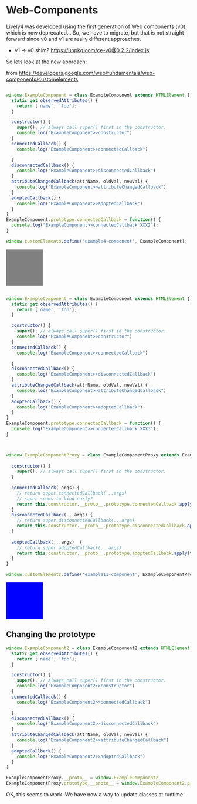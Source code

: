 # Web-Components


Lively4 was developed using the first generation of Web components (v0), which is now deprecated... 
So, we have to migrate, but that is not straight forward since v0 and v1 are really different approaches.

- v1 -> v0 shim? <https://unpkg.com/ce-v0@0.2.2/index.js>



So lets look at the new approach:

from <https://developers.google.com/web/fundamentals/web-components/customelements>

```javascript

window.ExampleComponent = class ExampleComponent extends HTMLElement {
  static get observedAttributes() {
    return ['name', 'foo'];
  }

  constructor() {
    super(); // always call super() first in the constructor.
    console.log("ExampleComponent>>constructor")
  }
  connectedCallback() {
    console.log("ExampleComponent>>connectedCallback")

  }
  disconnectedCallback() {
    console.log("ExampleComponent>>disconnectedCallback")
  }
  attributeChangedCallback(attrName, oldVal, newVal) {
    console.log("ExampleComponent>>attributeChangedCallback")
  }
  adoptedCallback()	{
    console.log("ExampleComponent>>adoptedCallback")
  }
}
ExampleComponent.prototype.connectedCallback = function() {
  console.log("ExampleComponent>>connectedCallback XXX2");
}

window.customElements.define('example4-component', ExampleComponent);


```

<div style="background-color: gray; width: 100px; height: 100px">
  <example4-component></example4-component>
</div>




```javascript

window.ExampleComponent = class ExampleComponent extends HTMLElement {
  static get observedAttributes() {
    return ['name', 'foo'];
  }

  constructor() {
    super(); // always call super() first in the constructor.
    console.log("ExampleComponent>>constructor")
  }
  connectedCallback() {
    console.log("ExampleComponent>>connectedCallback")

  }
  disconnectedCallback() {
    console.log("ExampleComponent>>disconnectedCallback")
  }
  attributeChangedCallback(attrName, oldVal, newVal) {
    console.log("ExampleComponent>>attributeChangedCallback")
  }
  adoptedCallback()	{
    console.log("ExampleComponent>>adoptedCallback")
  }
}
ExampleComponent.prototype.connectedCallback = function() {
  console.log("ExampleComponent>>connectedCallback XXX3");
}



window.ExampleComponentProxy = class ExampleComponentProxy extends ExampleComponent {
  
  constructor() {
    super(); // always call super() first in the constructor.
  }
  
  connectedCallback( args) {
    // return super.connectedCallback(...args)
    // super seams to bind early?
    return this.constructor.__proto__.prototype.connectedCallback.apply(this, args)
  }
  disconnectedCallback(...args) {
    // return super.disconnectedCallback(...args)
    return this.constructor.__proto__.prototype.disconnectedCallback.apply(this, args)
  }
  
  adoptedCallback(...args)	{
    // return super.adoptedCallback(...args)
    return this.constructor.__proto__.prototype.adoptedCallback.apply(this, args)
  }
}

window.customElements.define('example11-component', ExampleComponentProxy);


```

<div style="background-color: blue; width: 100px; height: 100px">
  <example11-component></example11-component>
</div>


## Changing the prototype


```javascript
window.ExampleComponent2 = class ExampleComponent2 extends HTMLElement {
  static get observedAttributes() {
    return ['name', 'foo'];
  }

  constructor() {
    super(); // always call super() first in the constructor.
    console.log("ExampleComponent2>>constructor")
  }
  connectedCallback() {
    console.log("ExampleComponent2>>connectedCallback")

  }
  disconnectedCallback() {
    console.log("ExampleComponent2>>disconnectedCallback")
  }
  attributeChangedCallback(attrName, oldVal, newVal) {
    console.log("ExampleComponent2>>attributeChangedCallback")
  }
  adoptedCallback()	{
    console.log("ExampleComponent2>>adoptedCallback")
  }
}

ExampleComponentProxy.__proto__ = window.ExampleComponent2
ExampleComponentProxy.prototype.__proto__ = window.ExampleComponent2.prototype

```

OK, this seems to work. We have now a way to update classes at runtime.


